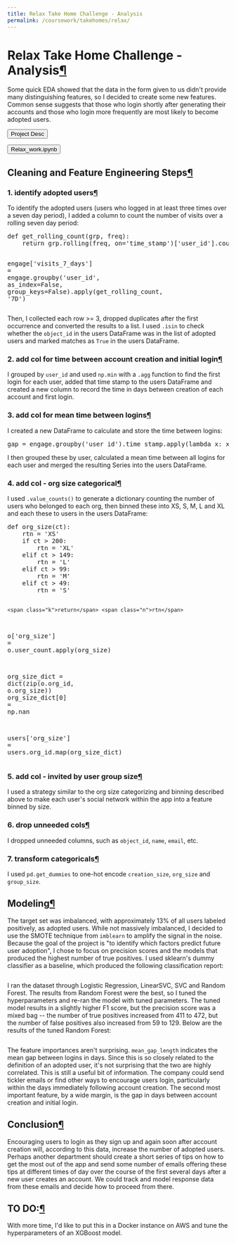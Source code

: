 ```yaml
---
title: Relax Take Home Challenge - Analysis
permalink: /coursework/takehomes/relax/
---
```




<div class="cell border-box-sizing text_cell rendered"><div class="prompt input_prompt">
</div>
<div class="inner_cell">
<div class="text_cell_render border-box-sizing rendered_html">
<h1 id="Relax-Take-Home-Challenge---Analysis">Relax Take Home Challenge - Analysis<a class="anchor-link" href="#Relax-Take-Home-Challenge---Analysis">&#182;</a></h1>
</div>
</div>
</div>
<div class="cell border-box-sizing text_cell rendered"><div class="prompt input_prompt">
</div>
<div class="inner_cell">
<div class="text_cell_render border-box-sizing rendered_html">
<p>Some quick EDA showed that the data in the form given to us didn't provide many distinguishing features, so I decided to create some new features.  Common sense suggests that those who login shortly after generating their accounts and those who login more frequently are most likely to become adopted users.</p>

</div>
</div>
</div>

<a class="anchor" name="Project Desc"></a>
<a href="/coursework/takehomes/relax_instructions"><button type="button" class="btn btn-primary">Project Desc</button></a>

<a class="anchor" name="Relax_work.ipynb"></a>
<a href="/coursework/takehomes/relax_work"><button type="button" class="btn btn-primary">Relax_work.ipynb</button></a>

<div class="cell border-box-sizing text_cell rendered"><div class="prompt input_prompt">
</div>
<div class="inner_cell">
<div class="text_cell_render border-box-sizing rendered_html">
<h2 id="Cleaning-and-Feature-Engineering-Steps">Cleaning and Feature Engineering Steps<a class="anchor-link" href="#Cleaning-and-Feature-Engineering-Steps">&#182;</a></h2><h3 id="1.-identify-adopted-users">1. identify adopted users<a class="anchor-link" href="#1.-identify-adopted-users">&#182;</a></h3><p>To identify the adopted users (users who logged in at least three times over a seven day period), I added a column to count the number of visits over a rolling seven day period:</p>
<div class="highlight"><pre><span></span><span class="k">def</span> <span class="nf">get_rolling_count</span><span class="p">(</span><span class="n">grp</span><span class="p">,</span> <span class="n">freq</span><span class="p">):</span>
    <span class="k">return</span> <span class="n">grp</span><span class="o">.</span><span class="n">rolling</span><span class="p">(</span><span class="n">freq</span><span class="p">,</span> <span class="n">on</span><span class="o">=</span><span class="s1">&#39;time_stamp&#39;</span><span class="p">)[</span><span class="s1">&#39;user_id&#39;</span><span class="p">]</span><span class="o">.</span><span class="n">count</span><span class="p">()</span>

<span class="n">engage</span><span class="p">[</span><span class="s1">&#39;visits_7_days&#39;</span><span class="p">]</span> <span class="o">=</span> <span class="n">engage</span><span class="o">.</span><span class="n">groupby</span><span class="p">(</span><span class="s1">&#39;user_id&#39;</span><span class="p">,</span> <span class="n">as_index</span><span class="o">=</span><span class="bp">False</span><span class="p">,</span> <span class="n">group_keys</span><span class="o">=</span><span class="bp">False</span><span class="p">)</span><span class="o">.</span><span class="n">apply</span><span class="p">(</span><span class="n">get_rolling_count</span><span class="p">,</span> <span class="s1">&#39;7D&#39;</span><span class="p">)</span>
</pre></div>
<p>Then, I collected each row &gt;= 3, dropped duplicates after the first occurrence and converted the results to a list. I used <code>.isin</code> to check whether the <code>object_id</code> in the users DataFrame was in the list of adopted users and marked matches as <code>True</code> in the users DataFrame.</p>

</div>
</div>
</div>
<div class="cell border-box-sizing text_cell rendered"><div class="prompt input_prompt">
</div>
<div class="inner_cell">
<div class="text_cell_render border-box-sizing rendered_html">
<h3 id="2.-add-col-for-time-between-account-creation-and-initial-login">2. add col for time between account creation and initial login<a class="anchor-link" href="#2.-add-col-for-time-between-account-creation-and-initial-login">&#182;</a></h3><p>I grouped by <code>user_id</code> and used <code>np.min</code> with a <code>.agg</code> function to find the first login for each user, added that time stamp to the users DataFrame and created a new column to record the time in days between creation of each account and first login.</p>

</div>
</div>
</div>
<div class="cell border-box-sizing text_cell rendered"><div class="prompt input_prompt">
</div>
<div class="inner_cell">
<div class="text_cell_render border-box-sizing rendered_html">
<h3 id="3.-add-col-for-mean-time-between-logins">3. add col for mean time between logins<a class="anchor-link" href="#3.-add-col-for-mean-time-between-logins">&#182;</a></h3><p>I created a new DataFrame to calculate and store the time between logins:</p>
<div class="highlight"><pre><span></span><span class="n">gap</span> <span class="o">=</span> <span class="n">engage</span><span class="o">.</span><span class="n">groupby</span><span class="p">(</span><span class="s1">&#39;user_id&#39;</span><span class="p">)</span><span class="o">.</span><span class="n">time_stamp</span><span class="o">.</span><span class="n">apply</span><span class="p">(</span><span class="k">lambda</span> <span class="n">x</span><span class="p">:</span> <span class="n">x</span> <span class="o">-</span> <span class="n">x</span><span class="o">.</span><span class="n">shift</span><span class="p">())</span><span class="o">.</span><span class="n">dt</span><span class="o">.</span><span class="n">days</span>
</pre></div>
<p>I then grouped these by user, calculated a mean time between all logins for each user and merged the resulting Series into the users DataFrame.</p>

</div>
</div>
</div>
<div class="cell border-box-sizing text_cell rendered"><div class="prompt input_prompt">
</div>
<div class="inner_cell">
<div class="text_cell_render border-box-sizing rendered_html">
<h3 id="4.-add-col---org-size-categorical">4. add col - org size categorical<a class="anchor-link" href="#4.-add-col---org-size-categorical">&#182;</a></h3><p>I used <code>.value_counts()</code> to generate a dictionary counting the number of users who belonged to each org, then binned these into XS, S, M, L and XL and each these to users in the users DataFrame:</p>
<div class="highlight"><pre><span></span><span class="k">def</span> <span class="nf">org_size</span><span class="p">(</span><span class="n">ct</span><span class="p">):</span>
    <span class="n">rtn</span> <span class="o">=</span> <span class="s1">&#39;XS&#39;</span>
    <span class="k">if</span> <span class="n">ct</span> <span class="o">&gt;</span> <span class="mi">200</span><span class="p">:</span>
        <span class="n">rtn</span> <span class="o">=</span> <span class="s1">&#39;XL&#39;</span>
    <span class="k">elif</span> <span class="n">ct</span> <span class="o">&gt;</span> <span class="mi">149</span><span class="p">:</span>
        <span class="n">rtn</span> <span class="o">=</span> <span class="s1">&#39;L&#39;</span>
    <span class="k">elif</span> <span class="n">ct</span> <span class="o">&gt;</span> <span class="mi">99</span><span class="p">:</span>
        <span class="n">rtn</span> <span class="o">=</span> <span class="s1">&#39;M&#39;</span>
    <span class="k">elif</span> <span class="n">ct</span> <span class="o">&gt;</span> <span class="mi">49</span><span class="p">:</span>
        <span class="n">rtn</span> <span class="o">=</span> <span class="s1">&#39;S&#39;</span>

    <span class="k">return</span> <span class="n">rtn</span>

<span class="n">o</span><span class="p">[</span><span class="s1">&#39;org_size&#39;</span><span class="p">]</span> <span class="o">=</span> <span class="n">o</span><span class="o">.</span><span class="n">user_count</span><span class="o">.</span><span class="n">apply</span><span class="p">(</span><span class="n">org_size</span><span class="p">)</span>

<span class="n">org_size_dict</span> <span class="o">=</span> <span class="nb">dict</span><span class="p">(</span><span class="nb">zip</span><span class="p">(</span><span class="n">o</span><span class="o">.</span><span class="n">org_id</span><span class="p">,</span> <span class="n">o</span><span class="o">.</span><span class="n">org_size</span><span class="p">))</span>
<span class="n">org_size_dict</span><span class="p">[</span><span class="mi">0</span><span class="p">]</span> <span class="o">=</span> <span class="n">np</span><span class="o">.</span><span class="n">nan</span>

<span class="n">users</span><span class="p">[</span><span class="s1">&#39;org_size&#39;</span><span class="p">]</span> <span class="o">=</span> <span class="n">users</span><span class="o">.</span><span class="n">org_id</span><span class="o">.</span><span class="n">map</span><span class="p">(</span><span class="n">org_size_dict</span><span class="p">)</span>
</pre></div>

</div>
</div>
</div>
<div class="cell border-box-sizing text_cell rendered"><div class="prompt input_prompt">
</div>
<div class="inner_cell">
<div class="text_cell_render border-box-sizing rendered_html">
<h3 id="5.-add-col---invited-by-user-group-size">5. add col - invited by user group size<a class="anchor-link" href="#5.-add-col---invited-by-user-group-size">&#182;</a></h3><p>I used a strategy similar to the org size categorizing and binning described above to make each user's social network within the app into a feature binned by size.</p>

</div>
</div>
</div>
<div class="cell border-box-sizing text_cell rendered"><div class="prompt input_prompt">
</div>
<div class="inner_cell">
<div class="text_cell_render border-box-sizing rendered_html">
<h3 id="6.-drop-unneeded-cols">6. drop unneeded cols<a class="anchor-link" href="#6.-drop-unneeded-cols">&#182;</a></h3><p>I dropped unneeded columns, such as <code>object_id</code>, <code>name</code>, <code>email</code>, etc.</p>

</div>
</div>
</div>
<div class="cell border-box-sizing text_cell rendered"><div class="prompt input_prompt">
</div>
<div class="inner_cell">
<div class="text_cell_render border-box-sizing rendered_html">
<h3 id="7.-transform-categoricals">7. transform categoricals<a class="anchor-link" href="#7.-transform-categoricals">&#182;</a></h3><p>I used <code>pd.get_dummies</code> to one-hot encode <code>creation_size</code>, <code>org_size</code> and <code>group_size</code>.</p>

</div>
</div>
</div>
<div class="cell border-box-sizing text_cell rendered"><div class="prompt input_prompt">
</div>
<div class="inner_cell">
<div class="text_cell_render border-box-sizing rendered_html">
<h2 id="Modeling">Modeling<a class="anchor-link" href="#Modeling">&#182;</a></h2><p>The target set was imbalanced, with approximately 13% of all users labeled positively, as adopted users. While not massively imbalanced, I decided to use the SMOTE technique from <code>imblearn</code> to amplify the signal in the noise.  Because the goal of the project is "to identify which factors predict future user adoption", I chose to focus on precision scores and the models that produced the highest number of true positives.  I used sklearn's dummy classifier as a baseline, which produced the following classification report:</p>
<p><img src="images/dummy_classifier.png" alt=""></p>

</div>
</div>
</div>
<div class="cell border-box-sizing text_cell rendered"><div class="prompt input_prompt">
</div>
<div class="inner_cell">
<div class="text_cell_render border-box-sizing rendered_html">
<p>I ran the dataset through Logistic Regression, LinearSVC, SVC and Random Forest.  The results from Random Forest were the best, so I tuned the hyperparameters and re-ran the model with tuned parameters.  The tuned model results in a slightly higher F1 score, but the precision score was a mixed bag -- the number of true positives increased from 411 to 472, but the number of false positives also increased from 59 to 129.  Below are the results of the tuned Random Forest:</p>
<p><img src="images/tuned_rf.png" alt=""></p>

</div>
</div>
</div>
<div class="cell border-box-sizing text_cell rendered"><div class="prompt input_prompt">
</div>
<div class="inner_cell">
<div class="text_cell_render border-box-sizing rendered_html">
<p>The feature importances aren't surprising.  <code>mean_gap_length</code> indicates the mean gap between logins in days.  Since this is so closely related to the definition of an adopted user, it's not surprising that the two are highly correlated. This is still a useful bit of information.  The company could send tickler emails or find other ways to encourage users login, particularly within the days immediately following account creation.  The second most important feature, by a wide margin, is the gap in days between account creation and initial login.</p>

</div>
</div>
</div>
<div class="cell border-box-sizing text_cell rendered"><div class="prompt input_prompt">
</div>
<div class="inner_cell">
<div class="text_cell_render border-box-sizing rendered_html">
<h2 id="Conclusion">Conclusion<a class="anchor-link" href="#Conclusion">&#182;</a></h2><p>Encouraging users to login as they sign up and again soon after account creation will, according to this data, increase the number of adopted users.  Perhaps another department should create a short series of tips on how to get the most out of the app and send some number of emails offering these tips at different times of day over the course of the first several days after a new user creates an account.  We could track and model response data from these emails and decide how to proceed from there.</p>

</div>
</div>
</div>
<div class="cell border-box-sizing text_cell rendered"><div class="prompt input_prompt">
</div>
<div class="inner_cell">
<div class="text_cell_render border-box-sizing rendered_html">
<h2 id="TO-DO:">TO DO:<a class="anchor-link" href="#TO-DO:">&#182;</a></h2><p>With more time, I'd like to put this in a Docker instance on AWS and tune the hyperparameters of an XGBoost model.</p>

</div>
</div>
</div>
 

